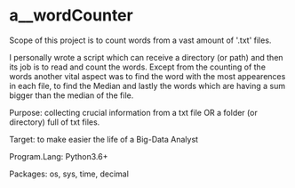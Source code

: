 # a__wordCounter

Scope of this project is to count words from a vast amount of '.txt' files.


I personally wrote a script which can receive a directory (or path) and then its job is to read and count the words.
Except from the counting of the words another vital aspect was to find the word with the most appearences in each file, to find the Median and lastly the words which are having a sum bigger than the median of the file.



Purpose: collecting crucial information from a txt file OR a folder (or directory) full of txt files.

Target: to make easier the life of a Big-Data Analyst

Program.Lang: Python3.6+

Packages: os, sys, time, decimal
